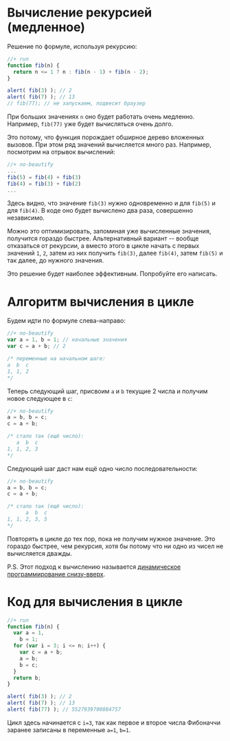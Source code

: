 # Вычисление рекурсией (медленное)

Решение по формуле, используя рекурсию:

```js
//+ run
function fib(n) {
  return n <= 1 ? n : fib(n - 1) + fib(n - 2);
}

alert( fib(3) ); // 2
alert( fib(7) ); // 13
// fib(77); // не запускаем, подвесит браузер
```

При больших значениях `n` оно будет работать очень медленно. Например, `fib(77)` уже будет вычисляться очень долго.

Это потому, что функция порождает обширное дерево вложенных вызовов. При этом ряд значений вычисляется много раз. Например, посмотрим на отрывок вычислений:

```js
//+ no-beautify
...
fib(5) = fib(4) + fib(3)
fib(4) = fib(3) + fib(2)
...
```

Здесь видно, что значение `fib(3)` нужно одновременно и для `fib(5)` и для `fib(4)`. В коде оно будет вычислено два раза, совершенно независимо.

Можно это оптимизировать, запоминая уже вычисленные значения, получится гораздо быстрее. Альтернативный вариант -- вообще отказаться от рекурсии, а вместо этого в цикле начать с первых значений `1`, `2`, затем из них получить `fib(3)`, далее `fib(4)`, затем `fib(5)` и так далее, до нужного значения.

Это решение будет наиболее эффективным. Попробуйте его написать.

# Алгоритм вычисления в цикле

Будем идти по формуле слева-направо:

```js
//+ no-beautify
var a = 1, b = 1; // начальные значения
var c = a + b; // 2

/* переменные на начальном шаге:
a  b  c
1, 1, 2
*/
```

Теперь следующий шаг, присвоим `a` и `b` текущие 2 числа и получим новое следующее в `c`:

```js
//+ no-beautify
a = b, b = c; 
c = a + b;

/* стало так (ещё число):
   a  b  c
1, 1, 2, 3
*/
```

Следующий шаг даст нам ещё одно число последовательности:

```js
//+ no-beautify
a = b, b = c; 
c = a + b;

/* стало так (ещё число):
      a  b  c
1, 1, 2, 3, 5
*/
```

Повторять в цикле до тех пор, пока не получим нужное значение. Это гораздо быстрее, чем рекурсия, хотя бы потому что ни одно из чисел не вычисляется дважды.

P.S. Этот подход к вычислению называется [динамическое программирование снизу-вверх](http://ru.wikipedia.org/wiki/%D0%94%D0%B8%D0%BD%D0%B0%D0%BC%D0%B8%D1%87%D0%B5%D1%81%D0%BA%D0%BE%D0%B5_%D0%BF%D1%80%D0%BE%D0%B3%D1%80%D0%B0%D0%BC%D0%BC%D0%B8%D1%80%D0%BE%D0%B2%D0%B0%D0%BD%D0%B8%D0%B5).

# Код для вычисления в цикле

```js
//+ run
function fib(n) {
  var a = 1,
    b = 1;
  for (var i = 3; i <= n; i++) {
    var c = a + b;
    a = b;
    b = c;
  }
  return b;
}

alert( fib(3) ); // 2
alert( fib(7) ); // 13
alert( fib(77) ); // 5527939700884757
```

Цикл здесь начинается с `i=3`, так как первое и второе числа Фибоначчи заранее записаны в переменные `a=1`, `b=1`.
